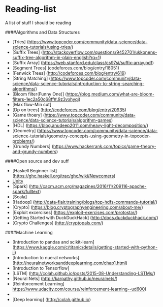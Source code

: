 # Reading-list
A list of stuff I should be reading

####Algorithms and Data Structures
* [Tries] (https://www.topcoder.com/community/data-science/data-science-tutorials/using-tries/) 
* [Suffix Trees] (http://stackoverflow.com/questions/9452701/ukkonens-suffix-tree-algorithm-in-plain-english?rq=1)
* [Suffix Array] (https://web.stanford.edu/class/cs97si/suffix-array.pdf)
* [Segment Trees] (codeforces.com/blog/entry/18051)
* [Fenwick Trees] (http://codeforces.com/blog/entry/619)
* [String Matching] (https://www.topcoder.com/community/data-science/data-science-tutorials/introduction-to-string-searching-algorithms/)
* [Bloom filter(Funny One)] (https://blog.medium.com/what-are-bloom-filters-1ec2a50c68ff#.9z3vxhyqj)
* [Max flow-Min cut]
* [Dp on trees] (http://codeforces.com/blog/entry/20935)
* [Game thoery] (https://www.topcoder.com/community/data-science/data-science-tutorials/algorithm-games)
* [HDL] (https://blog.anudeep2011.com/heavy-light-decomposition/)
* [Geometry] (https://www.topcoder.com/community/data-science/data-science-tutorials/geometry-concepts-using-geometry-in-topcoder-problems/)
* [Grundy Numbers] (https://www.hackerrank.com/topics/game-theory-and-grundy-numbers)

####Open source and dev suff
 * [Haskell Beginner list] (https://ghc.haskell.org/trac/ghc/wiki/Newcomers)
 * [Unity](https://www.youtube.com/playlist?list=PLt_Y3Hw1v3QSFdh-evJbfkxCK_bjUD37n)
 * [Spark] (http://cacm.acm.org/magazines/2016/11/209116-apache-spark/fulltext)
 * [Scala]
 * [Hadoop] (http://data-flair.training/blogs/top-hdfs-commands-tutorial/)
 * [Crypto] (https://blog.cryptographyengineering.com/about-me/)
 * [Exploit excercises] (https://exploit-exercises.com/protostar/)
 * [Getting Started with DuckDuckHack] (http://docs.duckduckhack.com/)
 * [Crypto Challenges] (http://cryptopals.com/)
 
####Machine Learning
 * [Introduction to pandas and scikit-learn] (https://www.kaggle.com/c/titanic/details/getting-started-with-python-ii)
 * [Introduction to nueral networks] (http://neuralnetworksanddeeplearning.com/chap1.html)
 * [Introduction to Tensorflow]
 * [LSTM] (http://colah.github.io/posts/2015-08-Understanding-LSTMs/)
 * [Neural Nets] (http://karpathy.github.io/neuralnets/)
 * [Reinforcement Learning] https://www.udacity.com/course/reinforcement-learning--ud600)
 * 
 * [Deep learning] (http://colah.github.io)
